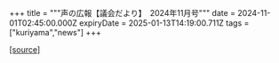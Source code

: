 +++
title = """声の広報【議会だより】　2024年11月号"""
date = 2024-11-01T02:45:00.000Z
expiryDate = 2025-01-13T14:19:00.711Z
tags = ["kuriyama","news"]
+++


[[source]](https://www.town.kuriyama.hokkaido.jp/site/koho/29493.html)
